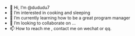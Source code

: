 - 👋 Hi, I’m @dududu7
- 👀 I’m interested in cooking and sleeping
- 🌱 I’m currently learning how to be a great program manager
- 💞️ I’m looking to collaborate on ...
- 📫 How to reach me , contact me on wechat or qq.

<!---
dududu7/dududu7 is a ✨ special ✨ repository because its `README.md` (this file) appears on your GitHub profile.
You can click the Preview link to take a look at your changes.
--->
